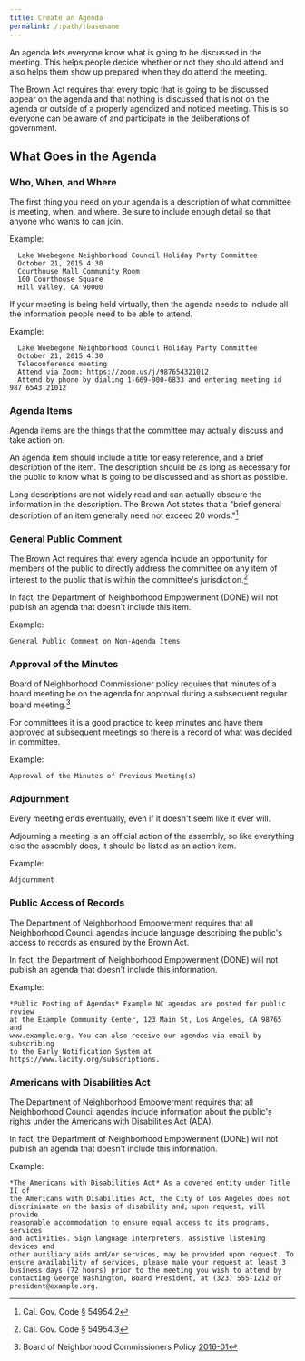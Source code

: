```yaml
---
title: Create an Agenda
permalink: /:path/:basename
---
```


An agenda
lets everyone know what
is going
to be discussed
in the meeting.
This helps people decide
whether or not
they should attend
and also helps them
show up prepared
when they do
attend the meeting.

The Brown Act requires that
every topic that
is going to be discussed
appear on the agenda
and that nothing is discussed that
is not on the agenda
or outside
of a properly agendized and noticed meeting.
This is so
everyone can be aware of
and participate in
the deliberations of government.

## What Goes in the Agenda

### Who, When, and Where

The first thing you need
on your agenda
is a description
of what committee is meeting, when, and where.
Be sure to include enough detail
so that anyone
who wants to
can join.

Example:

      Lake Woebegone Neighborhood Council Holiday Party Committee
      October 21, 2015 4:30
      Courthouse Mall Community Room
      100 Courthouse Square
      Hill Valley, CA 90000

If your meeting is being held virtually,
then the agenda needs
to include
all the information
people need
to be able
to attend.

Example:

      Lake Woebegone Neighborhood Council Holiday Party Committee
      October 21, 2015 4:30
      Teleconference meeting
      Attend via Zoom: https://zoom.us/j/987654321012
      Attend by phone by dialing 1-669-900-6833 and entering meeting id 987 6543 21012

### Agenda Items

Agenda items are the things
that the committee
may actually discuss
and take action on.

An agenda item should include
a title for easy reference,
and a brief description
of the item.
The description should be
as long as necessary
for the public to know
what is going
to be discussed
and as short
as possible.

Long descriptions are not
widely read
and can actually
obscure the information
in the description.
The Brown Act states that
a "brief general description
of an item
generally need not
exceed 20 words."[^549542]

### General Public Comment

The Brown Act requires that
every agenda include
an opportunity
for members
of the public
to directly address the committee
on any item
of interest
to the public
that is within
the committee's jurisdiction.[^549543]

In fact,
the Department of Neighborhood Empowerment (DONE)
will not publish
an agenda
that doesn't
include this item.

Example:

    General Public Comment on Non-Agenda Items

[^549542]: Cal. Gov. Code § 54954.2
[^549543]: Cal. Gov. Code § 54954.3

### Approval of the Minutes

Board of Neighborhood Commissioner policy requires
that minutes
of a board meeting
be on the agenda
for approval
during a subsequent regular board meeting.[^bonc201601]

For committees it is
a good practice
to keep minutes
and have them approved
at subsequent meetings
so there is a record
of what was decided
in committee.

Example:

    Approval of the Minutes of Previous Meeting(s)

[^bonc201601]: Board of Neighborhood Commissioners Policy [2016-01](https://empowerla.org/wp-content/uploads/2019/03/Amended-Minutes-Policy-Resolution1-03.18.19.pdf)

### Adjournment

Every meeting ends eventually,
even if
it doesn't seem
like it ever will.

Adjourning a meeting
is an official action
of the assembly,
so like everything else
the assembly does,
it should be listed
as an action item.

Example:

    Adjournment

### Public Access of Records

The Department of Neighborhood Empowerment requires
that all Neighborhood Council agendas
include language
describing the public's access
to records
as ensured
by the Brown Act.

In fact,
the Department of Neighborhood Empowerment (DONE)
will not publish
an agenda that doesn't
include this information.

Example:

    *Public Posting of Agendas* Example NC agendas are posted for public review
    at the Example Community Center, 123 Main St, Los Angeles, CA 98765 and
    www.example.org. You can also receive our agendas via email by subscribing
    to the Early Notification System at https://www.lacity.org/subscriptions.

### Americans with Disabilities Act

The Department of Neighborhood Empowerment requires
that all Neighborhood Council agendas
include information
about the public's rights
under the Americans with Disabilities Act (ADA).

In fact,
the Department of Neighborhood Empowerment (DONE) will not publish
an agenda
that doesn't
include this information.

Example:

    *The Americans with Disabilities Act* As a covered entity under Title II of
    the Americans with Disabilities Act, the City of Los Angeles does not
    discriminate on the basis of disability and, upon request, will provide
    reasonable accommodation to ensure equal access to its programs, services
    and activities. Sign language interpreters, assistive listening devices and
    other auxiliary aids and/or services, may be provided upon request. To
    ensure availability of services, please make your request at least 3
    business days (72 hours) prior to the meeting you wish to attend by
    contacting George Washington, Board President, at (323) 555-1212 or
    president@example.org.
